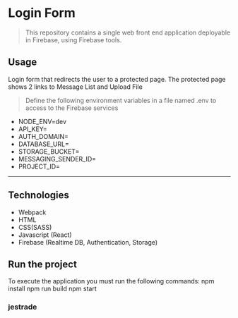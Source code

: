 
# Login Form
> This repository contains a single web front end application deployable in Firebase, using Firebase tools.

## Usage
Login form that redirects the user to a protected page. The protected page shows 2 links to Message List and Upload File
> Define the following environment variables in a file named .env to access to the Firebase services

* NODE_ENV=dev
* API_KEY=
* AUTH_DOMAIN=
* DATABASE_URL=
* STORAGE_BUCKET=
* MESSAGING_SENDER_ID=
* PROJECT_ID=

----
## Technologies
* Webpack
* HTML
* CSS(SASS)
* Javascript (React)
* Firebase (Realtime DB, Authentication, Storage)

## Run the project
To execute the application you must run the following commands:
    npm install
    npm run build
    npm start

### jestrade
